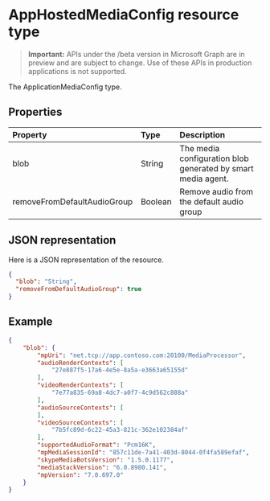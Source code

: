 # AppHostedMediaConfig resource type

> **Important:** APIs under the /beta version in Microsoft Graph are in preview and are subject to change. Use of these APIs in production applications is not supported.

The ApplicationMediaConfig type.

## Properties

| Property                          | Type    | Description                                                     |
| :-------------------------------- | :------ | :---------------------------------------------------------------|
| blob                              | String  | The media configuration blob generated by smart media agent.    |
| removeFromDefaultAudioGroup       | Boolean | Remove audio from the default audio group                       |

## JSON representation

Here is a JSON representation of the resource.

<!-- {
  "blockType": "resource",
  "optionalProperties": [

  ],
  "@odata.type": "microsoft.graph.appHostedMediaConfig",
  "openType": true
} -->

``` json
{
  "blob": "String",
  "removeFromDefaultAudioGroup": true
}
```

## Example

<!-- {
  "blockType": "example",
  "truncated": true,
  "@odata.type": "microsoft.graph.appHostedMediaConfig"
} -->
``` json
{
    "blob": {
        "mpUri": "net.tcp://app.contoso.com:20100/MediaProcessor",
        "audioRenderContexts": [
            "27e887f5-17a6-4e5e-8a5a-e3663a65155d"
        ],
        "videoRenderContexts": [
            "7e77a835-69a8-4dc7-a0f7-4c9d562c888a"
        ],
        "audioSourceContexts": [
        ],
        "videoSourceContexts": [
            "7b5fc89d-6c22-45a3-821c-362e102384af"
        ],
        "supportedAudioFormat": "Pcm16K",
        "mpMediaSessionId": "857c11de-7a41-403d-8044-0f4fa589efaf",
        "skypeMediaBotsVersion": "1.5.0.1177",
        "mediaStackVersion": "6.0.8980.141",
        "mpVersion": "7.0.697.0"
    }
}
```

<!-- uuid: 8fcb5dbc-d5aa-4681-8e31-b001d5168d79
2015-10-25 14:57:30 UTC -->
<!-- {
  "type": "#page.annotation",
  "description": "appHostedMediaConfig resource",
  "keywords": "",
  "section": "documentation",
  "tocPath": ""
}-->
